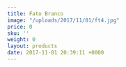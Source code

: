 ```yaml
---
title: Fato Branco
image: "/uploads/2017/11/01/ft4.jpg"
price: 0
sku: ''
weight: 0
layout: products
date: 2017-11-01 20:39:11 +0000
---
```

